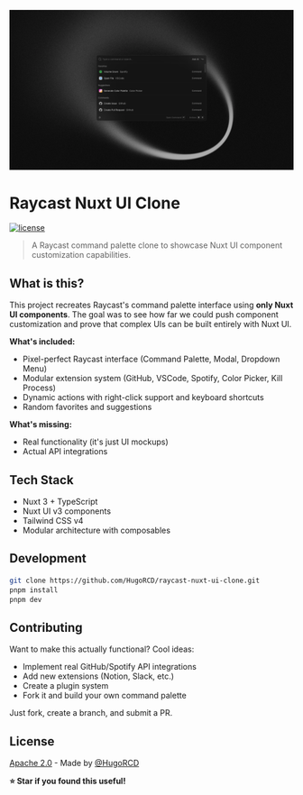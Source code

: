 ![Preview](public/preview.png)

# Raycast Nuxt UI Clone

[![license](https://img.shields.io/github/license/HugoRCD/raycast-nuxt-ui-clone?color=black)](https://github.com/HugoRCD/raycast-nuxt-ui-clone/blob/main/LICENSE)

> A Raycast command palette clone to showcase Nuxt UI component customization capabilities.

## What is this?

This project recreates Raycast's command palette interface using **only Nuxt UI components**. The goal was to see how far we could push component customization and prove that complex UIs can be built entirely with Nuxt UI.

**What's included:**
- Pixel-perfect Raycast interface (Command Palette, Modal, Dropdown Menu)
- Modular extension system (GitHub, VSCode, Spotify, Color Picker, Kill Process)
- Dynamic actions with right-click support and keyboard shortcuts
- Random favorites and suggestions

**What's missing:**
- Real functionality (it's just UI mockups)
- Actual API integrations

## Tech Stack

- Nuxt 3 + TypeScript
- Nuxt UI v3 components
- Tailwind CSS v4
- Modular architecture with composables

## Development

```bash
git clone https://github.com/HugoRCD/raycast-nuxt-ui-clone.git
pnpm install
pnpm dev
```

## Contributing

Want to make this actually functional? Cool ideas:

- Implement real GitHub/Spotify API integrations
- Add new extensions (Notion, Slack, etc.)
- Create a plugin system
- Fork it and build your own command palette

Just fork, create a branch, and submit a PR.

## License

[Apache 2.0](./LICENSE) - Made by [@HugoRCD](https://github.com/HugoRCD)

**⭐ Star if you found this useful!**
